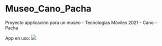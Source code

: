 # Museo_Cano_Pacha
Proyecto applicación para un museo - Tecnologías Móviles 2021 - Cano - Pacha

App en uso:
![](GIF.gif)
